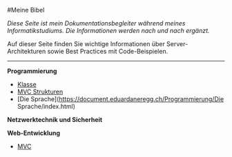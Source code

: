 #Meine Bibel

*Diese Seite ist mein Dokumentationsbegleiter während meines Informatikstudiums. Die Informationen werden nach und nach ergänzt.*

Auf dieser Seite finden Sie wichtige Informationen über Server-Architekturen sowie Best Practices mit Code-Beispielen.

---


**Programmierung**  
- [Klasse](https://document.eduardanderegg.ch/Programmierung/Klasse/index.html)  
- [MVC Strukturen](https://document.eduardanderegg.ch/Programmierung/MVC/index.html)  
- [Die Sprache](https://document.eduardaneregg.ch/Programmierung/Die Sprache/index.html)  

**Netzwerktechnik und Sicherheit**  

**Web-Entwicklung**
- [MVC](https://document.eduardanderegg.ch/Server/MVC/index.html) 